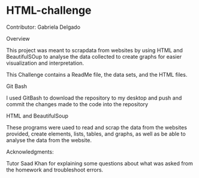 # HTML-challenge

Contributor: Gabriela Delgado

Overview

This project was meant to scrapdata from websites by using HTML and BeautifulSOup to analyse the data collected to create graphs for easier visualization and interpretation.

This Challenge contains a ReadMe file, the data sets, and the HTML files.

Git Bash

I used GitBash to download the repository to my desktop and push and commit the changes made to the code into the repository

HTML and BeautifulSoup

These programs were uaed to read and scrap the data from the websites provided, create elements, lists, tables, and graphs, as well as be able to analyse the data from the website.

Acknowledgments:

Tutor Saad Khan for explaining some questions about what was asked from the homework and troubleshoot errors.
